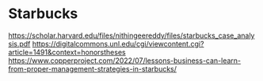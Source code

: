 # Starbucks
https://scholar.harvard.edu/files/nithingeereddy/files/starbucks_case_analysis.pdf
https://digitalcommons.unl.edu/cgi/viewcontent.cgi?article=1491&context=honorstheses
https://www.copperproject.com/2022/07/lessons-business-can-learn-from-proper-management-strategies-in-starbucks/

